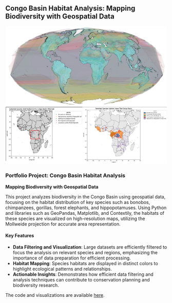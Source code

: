 ##  Congo Basin Habitat Analysis: Mapping Biodiversity with Geospatial Data

<img src="images/congo_basin_analysis.png"/>


### Portfolio Project: Congo Basin Habitat Analysis

**Mapping Biodiversity with Geospatial Data**

This project analyzes biodiversity in the Congo Basin using geospatial data, focusing on the habitat distribution of key species such as bonobos, chimpanzees, gorillas, forest elephants, and hippopotamuses. Using Python and libraries such as GeoPandas, Matplotlib, and Contextily, the habitats of these species are visualized on high-resolution maps, utilizing the Mollweide projection for accurate area representation.

#### Key Features
- **Data Filtering and Visualization**: Large datasets are efficiently filtered to focus the analysis on relevant species and regions, emphasizing the importance of data preparation for efficient processing.
- **Habitat Mapping**: Species habitats are displayed in distinct colors to highlight ecological patterns and relationships.
- **Actionable Insights**: Demonstrates how efficient data filtering and analysis techniques can contribute to conservation planning and biodiversity research.

The code and visualizations are available [here](https://timsahre.github.io/Portfolio/).
